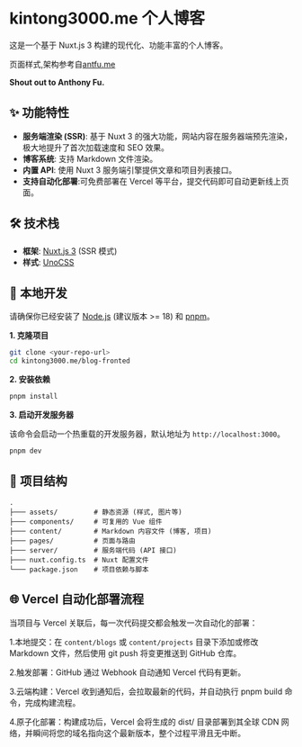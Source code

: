 # kintong3000.me 个人博客

这是一个基于 Nuxt.js 3 构建的现代化、功能丰富的个人博客。

页面样式,架构参考自[antfu.me](https://github.com/antfu/antfu.me)

**Shout out to Anthony Fu.**

## ✨ 功能特性

-   **服务端渲染 (SSR)**: 基于 Nuxt 3 的强大功能，网站内容在服务器端预先渲染，极大地提升了首次加载速度和 SEO 效果。
-   **博客系统**: 支持 Markdown 文件渲染。
-   **内置 API**: 使用 Nuxt 3 服务端引擎提供文章和项目列表接口。
-   **支持自动化部署**:可免费部署在 Vercel 等平台，提交代码即可自动更新线上页面。

## 🛠️ 技术栈

-   **框架**: [Nuxt.js 3](https://nuxt.com/) (SSR 模式)
-   **样式**: [UnoCSS](https://unocss.dev/)

## 🚀 本地开发

请确保你已经安装了 [Node.js](https://nodejs.org/) (建议版本 >= 18) 和 [pnpm](https://pnpm.io/installation)。

**1. 克隆项目**

```bash
git clone <your-repo-url>
cd kintong3000.me/blog-fronted
```

**2. 安装依赖**

```bash
pnpm install
```

**3. 启动开发服务器**

该命令会启动一个热重载的开发服务器，默认地址为 `http://localhost:3000`。

```bash
pnpm dev
```

## 📁 项目结构

```
.
├─── assets/         # 静态资源 (样式, 图片等)
├─── components/     # 可复用的 Vue 组件
├─── content/        # Markdown 内容文件 (博客, 项目)
├─── pages/          # 页面与路由
├─── server/         # 服务端代码 (API 接口)
├─── nuxt.config.ts  # Nuxt 配置文件
└─── package.json    # 项目依赖与脚本
```

## 🌐 Vercel 自动化部署流程
当项目与 Vercel 关联后，每一次代码提交都会触发一次自动化的部署：

1.本地提交：在 `content/blogs` 或 `content/projects` 目录下添加或修改 Markdown 文件，然后使用 git push 将变更推送到 GitHub 仓库。

2.触发部署：GitHub 通过 Webhook 自动通知 Vercel 代码有更新。

3.云端构建：Vercel 收到通知后，会拉取最新的代码，并自动执行 pnpm build 命令，完成构建流程。

4.原子化部署：构建成功后，Vercel 会将生成的 dist/ 目录部署到其全球 CDN 网络，并瞬间将您的域名指向这个最新版本，整个过程平滑且无中断。


